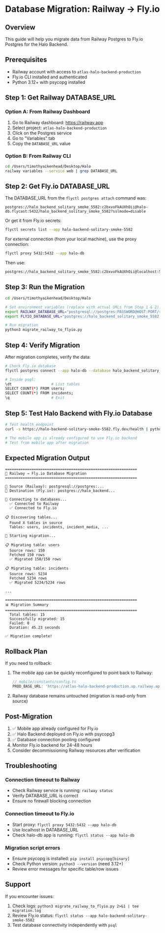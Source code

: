 # Database Migration: Railway → Fly.io

## Overview
This guide will help you migrate data from Railway Postgres to Fly.io Postgres for the Halo Backend.

## Prerequisites
- Railway account with access to `atlas-halo-backend-production`
- Fly.io CLI installed and authenticated
- Python 3.12+ with psycopg installed

## Step 1: Get Railway DATABASE_URL

### Option A: From Railway Dashboard
1. Go to Railway dashboard: https://railway.app
2. Select project: `atlas-halo-backend-production`
3. Click on the Postgres service
4. Go to "Variables" tab
5. Copy the `DATABASE_URL` value

### Option B: From Railway CLI
```bash
cd /Users/timothyaikenhead/Desktop/Halo
railway variables --service web | grep DATABASE_URL
```

## Step 2: Get Fly.io DATABASE_URL

The DATABASE_URL from the `flyctl postgres attach` command was:
```
postgres://halo_backend_solitary_smoke_5582:c2bxvoFkAUXhOii@halo-db.flycast:5432/halo_backend_solitary_smoke_5582?sslmode=disable
```

Or get it from Fly.io secrets:
```bash
flyctl secrets list --app halo-backend-solitary-smoke-5582
```

For external connection (from your local machine), use the proxy connection:
```bash
flyctl proxy 5432:5432 --app halo-db
```

Then use:
```
postgres://halo_backend_solitary_smoke_5582:c2bxvoFkAUXhOii@localhost:5432/halo_backend_solitary_smoke_5582
```

## Step 3: Run the Migration

```bash
cd /Users/timothyaikenhead/Desktop/Halo

# Set environment variables (replace with actual URLs from Step 1 & 2)
export RAILWAY_DATABASE_URL="postgresql://postgres:PASSWORD@HOST:PORT/railway"
export FLYIO_DATABASE_URL="postgres://halo_backend_solitary_smoke_5582:c2bxvoFkAUXhOii@localhost:5432/halo_backend_solitary_smoke_5582"

# Run migration
python3 migrate_railway_to_flyio.py
```

## Step 4: Verify Migration

After migration completes, verify the data:

```bash
# Check Fly.io database
flyctl postgres connect --app halo-db --database halo_backend_solitary_smoke_5582

# Inside psql:
\dt                  # List tables
SELECT COUNT(*) FROM users;
SELECT COUNT(*) FROM incidents;
\q                   # Exit
```

## Step 5: Test Halo Backend with Fly.io Database

```bash
# Test health endpoint
curl -s https://halo-backend-solitary-smoke-5582.fly.dev/health | python3 -m json.tool

# The mobile app is already configured to use Fly.io backend
# Test from mobile app after migration
```

## Expected Migration Output

```
============================================================
🚀 Railway → Fly.io Database Migration
============================================================

📡 Source (Railway): postgresql://postgres:...
📡 Destination (Fly.io): postgres://halo_backend...

🔌 Connecting to databases...
  ✅ Connected to Railway
  ✅ Connected to Fly.io

📋 Discovering tables...
  Found X tables in source
  Tables: users, incidents, incident_media, ...

🚚 Starting migration...

📋 Migrating table: users
  Source rows: 150
  Fetched 150 rows
  ✅ Migrated 150/150 rows

📋 Migrating table: incidents
  Source rows: 5234
  Fetched 5234 rows
  ✅ Migrated 5234/5234 rows

...

============================================================
📊 Migration Summary
============================================================
  Total tables: 15
  Successfully migrated: 15
  Failed: 0
  Duration: 45.23 seconds

✅ Migration complete!
```

## Rollback Plan

If you need to rollback:

1. The mobile app can be quickly reconfigured to point back to Railway:
   ```typescript
   // mobile/constants/config.ts
   PROD_BASE_URL: 'https://atlas-halo-backend-production.up.railway.app'
   ```

2. Railway database remains untouched (migration is read-only from source)

## Post-Migration

1. ✅ Mobile app already configured for Fly.io
2. ✅ Halo Backend deployed on Fly.io with psycopg3
3. ✅ Database connection pooling configured
4. Monitor Fly.io backend for 24-48 hours
5. Consider decommissioning Railway resources after verification

## Troubleshooting

### Connection timeout to Railway
- Check Railway service is running: `railway status`
- Verify DATABASE_URL is correct
- Ensure no firewall blocking connection

### Connection timeout to Fly.io
- Start proxy: `flyctl proxy 5432:5432 --app halo-db`
- Use localhost in DATABASE_URL
- Check halo-db app is running: `flyctl status --app halo-db`

### Migration script errors
- Ensure psycopg is installed: `pip install psycopg[binary]`
- Check Python version: `python3 --version` (need 3.12+)
- Review error messages for specific table/row issues

## Support

If you encounter issues:
1. Check logs: `python3 migrate_railway_to_flyio.py 2>&1 | tee migration.log`
2. Review Fly.io status: `flyctl status --app halo-backend-solitary-smoke-5582`
3. Test database connectivity independently with `psql`
